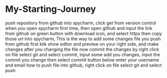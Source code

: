 # My-Starting-Journey
push repository from github into spycharm,
click get from version control when you open spycharm first time, 
then open github and input the link from github on green button with download icon, and select https then copy those url into spycharm,
This is the way to add some changes file you push from github
first klik show editor and preview on your right side, and make changes
after you changing the file now commit the changes by right click on file select git and select commit, input some add you changes, 
input the commit you change then select commit button below
enter your username and email
how to push file into github, right click on file select git and select push